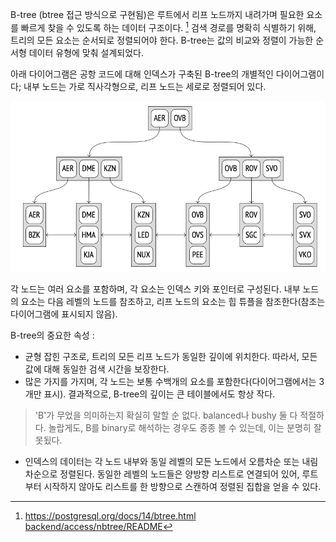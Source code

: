 B-tree (btree 접근 방식으로 구현됨)은 루트에서 리프 노드까지 내려가며 필요한 요소를 빠르게 찾을 수 있도록 하는 데이터 구조이다. [^1]  검색 경로를 명확히 식별하기 위해, 트리의 모든 요소는 순서되로 정렬되어야 한다. B-tree는 값의 비교와 정렬이 가능한 순서형 데이터 유형에 맞춰 설계되었다.

아래 다이어그램은 공항 코드에 대해 인덱스가 구축된 B-tree의 개별적인 다이어그램이다; 내부 노드는 가로 직사각형으로, 리프 노드는 세로로 정렬되어 있다.

![](image/CleanShot%20-000091.png)

각 노드는 여러 요소를 포함하며, 각 요소는 인덱스 키와 포인터로 구성된다. 내부 노드의 요소는 다음 레벨의 노드를 참조하고, 리프 노드의 요소는 힙 튜플을 참조한다(참조는 다이어그램에 표시되지 않음).

B-tree의 중요한 속성 :
- 균형 잡힌 구조로, 트리의 모든 리프 노드가 동일한 깊이에 위치한다. 따라서, 모든 값에 대해 동일한 검색 시간을 보장한다.
- 많은 가지를 가지며, 각 노드는 보통 수백개의 요소를 포함한다(다이어그램에서는 3개만 표시).
결과적으로, B-tree의 깊이는 큰 테이블에서도 항상 작다.
> 'B'가 무었을 의미하는지 확실히 말할 순 없다. balanced나 bushy 둘 다 적절하다. 놀랍게도, B를 binary로 해석하는 경우도 종종 볼 수 있는데, 이는 분명히 잘못됬다.

- 인덱스의  데이터는 각 노드 내부와 동일 레벨의 모든 노드에서 오름차순 또는 내림차순으로 정렬된다. 동일한 레벨의 노드들은 양방향 리스트로 연결되어 있어, 루트부터 시작하지 않아도 리스트를 한 방향으로 스캔하여 정렬된 집합을 얻을 수 있다.







[^1]:https://postgresql.org/docs/14/btree.html
[backend/access/nbtree/README](https://git.postgresql.org/gitweb/?p=postgresql.git;a=blob;f=src/backend/access/nbtree/README;hb=REL_14_STABLE)
